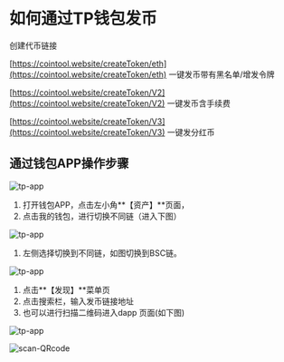 # 如何通过TP钱包发币

创建代币链接

[https://cointool.website/createToken/eth](https://cointool.website/createToken/eth) 一键发币带有黑名单/增发令牌

[https://cointool.website/createToken/V2](https://cointool.website/createToken/V2) 一键发币含手续费

[https://cointool.website/createToken/V3](https://cointool.website/createToken/V3) 一键发分红币

## 通过钱包APP操作步骤

![tp-app](../.gitbook/assets/common-problem/Snipaste_2022-05-05_17-56-20.png)

1. 打开钱包APP，点击左小角**【资产】**页面，
2. 点击我的钱包，进行切换不同链（进入下图）

![tp-app](../.gitbook/assets/common-problem/Snipaste_2022-05-05_18-01-20.png)

1. 左侧选择切换到不同链，如图切换到BSC链。

![tp-app](../.gitbook/assets/common-problem/Snipaste_2022-05-05_18-08-25.png)

1. 点击**【发现】**菜单页
2. 点击搜索栏，输入发币链接地址
3. 也可以进行扫描二维码进入dapp 页面(如下图)

![tp-app](../.gitbook/assets/common-problem/Snipaste_2022-05-05_18-13-26.png)

![scan-QRcode](../.gitbook/assets/common-problem/Snipaste_2022-05-05_18-14-41.png)

